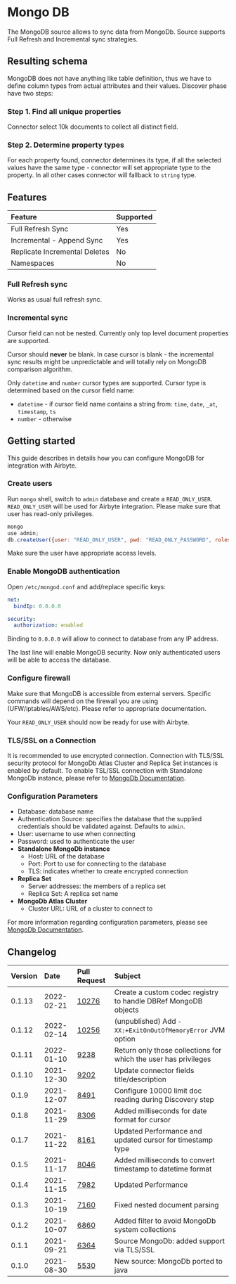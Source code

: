 # Mongo DB

The MongoDB source allows to sync data from MongoDb. Source supports Full Refresh and Incremental sync strategies.

## Resulting schema

MongoDB does not have anything like table definition, thus we have to define column types from actual attributes and their values. Discover phase have two steps:

### Step 1. Find all unique properties

Connector select 10k documents to collect all distinct field.

### Step 2. Determine property types

For each property found, connector determines its type, if all the selected values have the same type - connector will set appropriate type to the property. In all other cases connector will fallback to `string` type.

## Features

| Feature | Supported |
| :--- | :--- |
| Full Refresh Sync | Yes |
| Incremental - Append Sync | Yes |
| Replicate Incremental Deletes | No |
| Namespaces | No |

### Full Refresh sync

Works as usual full refresh sync.

### Incremental sync

Cursor field can not be nested. Currently only top level document properties are supported.

Cursor should **never** be blank. In case cursor is blank - the incremental sync results might be unpredictable and will totally rely on MongoDB comparison algorithm.

Only `datetime` and `number` cursor types are supported. Cursor type is determined based on the cursor field name:

* `datetime` - if cursor field name contains a string from: `time`, `date`, `_at`, `timestamp`, `ts`
* `number` - otherwise

## Getting started

This guide describes in details how you can configure MongoDB for integration with Airbyte.

### Create users

Run `mongo` shell, switch to `admin` database and create a `READ_ONLY_USER`. `READ_ONLY_USER` will be used for Airbyte integration. Please make sure that user has read-only privileges.

```javascript
mongo
use admin;
db.createUser({user: "READ_ONLY_USER", pwd: "READ_ONLY_PASSWORD", roles: [{role: "read", db: "TARGET_DATABASE"}]})
```

Make sure the user have appropriate access levels.

### Enable MongoDB authentication

Open `/etc/mongod.conf` and add/replace specific keys:

```yaml
net:
  bindIp: 0.0.0.0

security:
  authorization: enabled
```

Binding to `0.0.0.0` will allow to connect to database from any IP address.

The last line will enable MongoDB security. Now only authenticated users will be able to access the database.

### Configure firewall

Make sure that MongoDB is accessible from external servers. Specific commands will depend on the firewall you are using \(UFW/iptables/AWS/etc\). Please refer to appropriate documentation.

Your `READ_ONLY_USER` should now be ready for use with Airbyte.

### TLS/SSL on a Connection

It is recommended to use encrypted connection. Connection with TLS/SSL security protocol for MongoDb Atlas Cluster and Replica Set instances is enabled by default. To enable TSL/SSL connection with Standalone MongoDb instance, please refer to [MongoDb Documentation](https://docs.mongodb.com/manual/tutorial/configure-ssl/).

### Сonfiguration Parameters

* Database: database name
* Authentication Source: specifies the database that the supplied credentials should be validated against. Defaults to `admin`.
* User: username to use when connecting
* Password: used to authenticate the user
* **Standalone MongoDb instance**
  * Host: URL of the database
  * Port: Port to use for connecting to the database
  * TLS: indicates whether to create encrypted connection
* **Replica Set**
  * Server addresses: the members of a replica set
  * Replica Set: A replica set name
* **MongoDb Atlas Cluster**
  * Cluster URL: URL of a cluster to connect to

For more information regarding configuration parameters, please see [MongoDb Documentation](https://docs.mongodb.com/drivers/java/sync/v4.3/fundamentals/connection/).

## Changelog

| Version | Date | Pull Request | Subject |
| :--- | :--- | :--- | :--- |
| 0.1.13  | 2022-02-21 | [10276](https://github.com/airbytehq/airbyte/pull/10276) | Create a custom codec registry to handle DBRef MongoDB objects |
| 0.1.12 | 2022-02-14 | [10256](https://github.com/airbytehq/airbyte/pull/10256) | (unpublished) Add `-XX:+ExitOnOutOfMemoryError` JVM option |
| 0.1.11 | 2022-01-10 | [9238](https://github.com/airbytehq/airbyte/pull/9238) | Return only those collections for which the user has privileges |
| 0.1.10 | 2021-12-30 | [9202](https://github.com/airbytehq/airbyte/pull/9202) | Update connector fields title/description |
| 0.1.9  | 2021-12-07 | [8491](https://github.com/airbytehq/airbyte/pull/8491) | Configure 10000 limit doc reading during Discovery step |
| 0.1.8  | 2021-11-29 | [8306](https://github.com/airbytehq/airbyte/pull/8306) | Added milliseconds for date format for cursor |
| 0.1.7  | 2021-11-22 | [8161](https://github.com/airbytehq/airbyte/pull/8161) | Updated Performance and updated cursor for timestamp type |
| 0.1.5  | 2021-11-17 | [8046](https://github.com/airbytehq/airbyte/pull/8046) | Added milliseconds to convert timestamp to datetime format |
| 0.1.4  | 2021-11-15 | [7982](https://github.com/airbytehq/airbyte/pull/7982) | Updated Performance |
| 0.1.3  | 2021-10-19 | [7160](https://github.com/airbytehq/airbyte/pull/7160) | Fixed nested document parsing |
| 0.1.2  | 2021-10-07 | [6860](https://github.com/airbytehq/airbyte/pull/6860) | Added filter to avoid MongoDb system collections |
| 0.1.1  | 2021-09-21 | [6364](https://github.com/airbytehq/airbyte/pull/6364) | Source MongoDb: added support via TLS/SSL |
| 0.1.0  | 2021-08-30 | [5530](https://github.com/airbytehq/airbyte/pull/5530) | New source: MongoDb ported to java |
